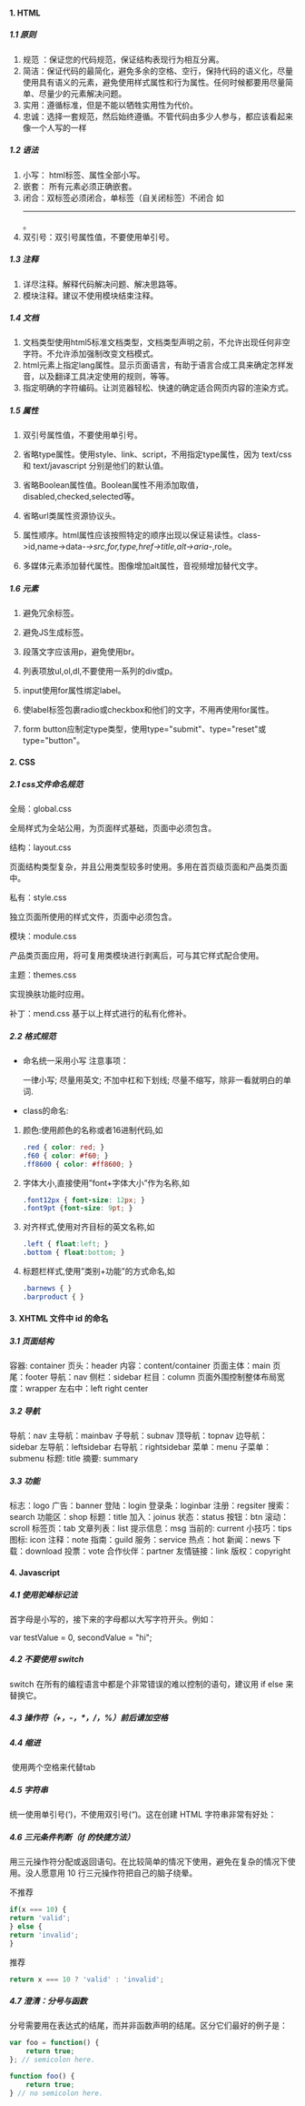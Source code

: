 #### 1. HTML

##### 1.1 原则

1. 规范 ：保证您的代码规范，保证结构表现行为相互分离。
2. 简洁：保证代码的最简化，避免多余的空格、空行，保持代码的语义化，尽量使用具有语义的元素，避免使用样式属性和行为属性。任何时候都要用尽量简单、尽量少的元素解决问题。
3. 实用：遵循标准，但是不能以牺牲实用性为代价。
4. 忠诚：选择一套规范，然后始终遵循。不管代码由多少人参与，都应该看起来像一个人写的一样

##### 1.2 语法

1. 小写： html标签、属性全部小写。
2. 嵌套： 所有元素必须正确嵌套。
3. 闭合：双标签必须闭合，单标签（自关闭标签）不闭合 如 <hr>。
4. 双引号：双引号属性值，不要使用单引号。

##### 1.3 注释

1. 详尽注释。解释代码解决问题、解决思路等。
2. 模块注释。建议不使用模块结束注释。

##### 1.4 文档

1. 文档类型使用html5标准文档类型，文档类型声明之前，不允许出现任何非空字符。不允许添加<meta>强制改变文档模式。
2. html元素上指定lang属性。显示页面语言，有助于语言合成工具来确定怎样发音，以及翻译工具决定使用的规则，等等。
3. 指定明确的字符编码。让浏览器轻松、快速的确定适合网页内容的渲染方式。

##### 1.5 属性

1. 双引号属性值，不要使用单引号。

2. 省略type属性。使用style、link、script，不用指定type属性，因为 text/css 和 text/javascript 分别是他们的默认值。

3. 省略Boolean属性值。Boolean属性不用添加取值，disabled,checked,selected等。

4. 省略url类属性资源协议头。

5. 属性顺序。html属性应该按照特定的顺序出现以保证易读性。class->id,name->data-*->src,for,type,href->title,alt->aria-*,role。

6. 多媒体元素添加替代属性。图像增加alt属性，音视频增加替代文字。

##### 1.6 元素

1. 避免冗余标签。

2. 避免JS生成标签。

3. 段落文字应该用p，避免使用br。

4. 列表项放ul,ol,dl,不要使用一系列的div或p。

5. input使用for属性绑定label。

6. 使label标签包裹radio或checkbox和他们的文字，不用再使用for属性。

7. form button应制定type类型，使用type="submit"、type="reset"或type="button"。

#### 2. CSS

##### 2.1 css文件命名规范

全局：global.css

全局样式为全站公用，为页面样式基础，页面中必须包含。

结构：layout.css

页面结构类型复杂，并且公用类型较多时使用。多用在首页级页面和产品类页面中。

私有：style.css

独立页面所使用的样式文件，页面中必须包含。

模块：module.css

产品类页面应用，将可复用类模块进行剥离后，可与其它样式配合使用。

主题：themes.css

实现换肤功能时应用。

补丁：mend.css 基于以上样式进行的私有化修补。

##### 2.2 格式规范

- 命名统一采用小写
   注意事项：

  一律小写;
  尽量用英文;
  不加中杠和下划线;
  尽量不缩写，除非一看就明白的单词.

- class的命名:

1. 颜色:使用颜色的名称或者16进制代码,如

   ```css
   .red { color: red; }
   .f60 { color: #f60; }
   .ff8600 { color: #ff8600; }
   ```

2. 字体大小,直接使用”font+字体大小”作为名称,如

   ```css
   .font12px { font-size: 12px; }
   .font9pt {font-size: 9pt; }
   ```

3. 对齐样式,使用对齐目标的英文名称,如

   ```css
   .left { float:left; }
   .bottom { float:bottom; }
   ```

4. 标题栏样式,使用”类别+功能”的方式命名,如

   ```css
   .barnews { }
   .barproduct { }
   ```

#### 3. XHTML 文件中 id 的命名

##### 3.1 页面结构

 容器: container
 页头：header
 内容：content/container
 页面主体：main
 页尾：footer
 导航：nav
 侧栏：sidebar
 栏目：column
 页面外围控制整体布局宽度：wrapper
 左右中：left right center 

##### 3.2 导航

 导航：nav
 主导航：mainbav
 子导航：subnav
 顶导航：topnav
 边导航：sidebar
 左导航：leftsidebar
 右导航：rightsidebar
 菜单：menu
 子菜单：submenu
 标题: title
 摘要: summary 

##### 3.3 功能

 标志：logo
 广告：banner
 登陆：login
 登录条：loginbar
 注册：regsiter
 搜索：search
 功能区：shop
 标题：title
 加入：joinus
 状态：status
 按钮：btn
 滚动：scroll
 标签页：tab
 文章列表：list
 提示信息：msg
 当前的: current
 小技巧：tips
 图标: icon
 注释：note
 指南：guild
 服务：service
 热点：hot
 新闻：news
 下载：download
 投票：vote
 合作伙伴：partner
 友情链接：link
 版权：copyright

#### 4. Javascript

##### 4.1 使用驼峰标记法

 首字母是小写的，接下来的字母都以大写字符开头。例如：

 var testValue = 0, secondValue = "hi";

##### 4.2 不要使用 switch

switch 在所有的编程语言中都是个非常错误的难以控制的语句，建议用 if else 来替换它。

##### 4.3 操作符（+，-，*，/，%）前后请加空格

##### 4.4 缩进

​	  使用两个空格来代替tab

##### 4.5 字符串

 统一使用单引号(‘)，不使用双引号(“)。这在创建 HTML 字符串非常有好处：

##### 4.6 三元条件判断（if 的快捷方法）

 用三元操作符分配或返回语句。在比较简单的情况下使用，避免在复杂的情况下使用。没人愿意用 10 行三元操作符把自己的脑子绕晕。

不推荐

```javascript
if(x === 10) {
return 'valid';
} else {
return 'invalid';
}

```

推荐

```javascript
return x === 10 ? 'valid' : 'invalid';
```

##### 4.7 澄清：分号与函数

分号需要用在表达式的结尾，而并非函数声明的结尾。区分它们最好的例子是：

```javascript
var foo = function() {
	return true;
}; // semicolon here. 

function foo() {
    return true;
} // no semicolon here.

 
```

